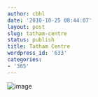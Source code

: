 ```yaml
---
author: cbhl
date: '2010-10-25 08:44:07'
layout: post
slug: tatham-centre
status: publish
title: Tatham Centre
wordpress_id: '633'
categories:
- '365'
---
```


![image](http://blog.azuresky.ca/blog/wp-content/uploads/2010/10/wpid-IMG_20101025_084303.jpg)
